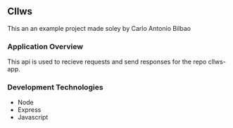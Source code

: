 ## Cllws
This an an example project made soley by Carlo Antonio Bilbao

### Application Overview
This api is used to recieve requests and send responses for the repo cllws-app.

### Development Technologies
- Node 
- Express
- Javascript